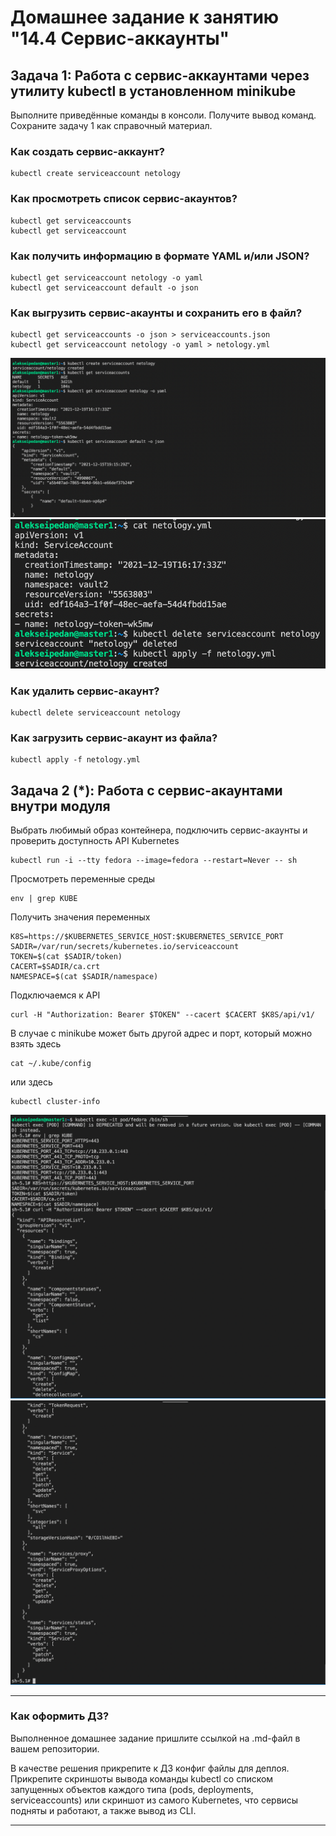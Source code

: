 # Домашнее задание к занятию "14.4 Сервис-аккаунты"

## Задача 1: Работа с сервис-аккаунтами через утилиту kubectl в установленном minikube

Выполните приведённые команды в консоли. Получите вывод команд. Сохраните
задачу 1 как справочный материал.

### Как создать сервис-аккаунт?

```
kubectl create serviceaccount netology
```

### Как просмотреть список сервис-акаунтов?

```
kubectl get serviceaccounts
kubectl get serviceaccount
```

### Как получить информацию в формате YAML и/или JSON?

```
kubectl get serviceaccount netology -o yaml
kubectl get serviceaccount default -o json
```

### Как выгрузить сервис-акаунты и сохранить его в файл?

```
kubectl get serviceaccounts -o json > serviceaccounts.json
kubectl get serviceaccount netology -o yaml > netology.yml
```
![](https://github.com/alexspedan/devops-netology/raw/main/14.4.Service%20account/pic1.png)
![](https://github.com/alexspedan/devops-netology/raw/main/14.4.Service%20account/pic2.png)
### Как удалить сервис-акаунт?

```
kubectl delete serviceaccount netology
```

### Как загрузить сервис-акаунт из файла?

```
kubectl apply -f netology.yml
```

## Задача 2 (*): Работа с сервис-акаунтами внутри модуля

Выбрать любимый образ контейнера, подключить сервис-акаунты и проверить
доступность API Kubernetes

```
kubectl run -i --tty fedora --image=fedora --restart=Never -- sh
```

Просмотреть переменные среды

```
env | grep KUBE
```

Получить значения переменных

```
K8S=https://$KUBERNETES_SERVICE_HOST:$KUBERNETES_SERVICE_PORT
SADIR=/var/run/secrets/kubernetes.io/serviceaccount
TOKEN=$(cat $SADIR/token)
CACERT=$SADIR/ca.crt
NAMESPACE=$(cat $SADIR/namespace)
```

Подключаемся к API

```
curl -H "Authorization: Bearer $TOKEN" --cacert $CACERT $K8S/api/v1/
```

В случае с minikube может быть другой адрес и порт, который можно взять здесь

```
cat ~/.kube/config
```

или здесь

```
kubectl cluster-info
```
![](https://github.com/alexspedan/devops-netology/raw/main/14.4.Service%20account/pic3.png)
![](https://github.com/alexspedan/devops-netology/raw/main/14.4.Service%20account/pic4.png)


---

### Как оформить ДЗ?

Выполненное домашнее задание пришлите ссылкой на .md-файл в вашем репозитории.

В качестве решения прикрепите к ДЗ конфиг файлы для деплоя. Прикрепите скриншоты вывода команды kubectl со списком запущенных объектов каждого типа (pods, deployments, serviceaccounts) или скриншот из самого Kubernetes, что сервисы подняты и работают, а также вывод из CLI.

---